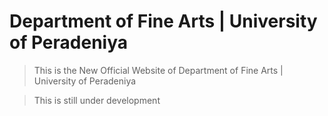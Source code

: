 # Department of Fine Arts | University of Peradeniya

> This is the New Official Website of Department of Fine Arts | University of Peradeniya

> This is still under development
